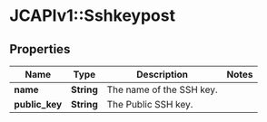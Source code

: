 # JCAPIv1::Sshkeypost

## Properties
Name | Type | Description | Notes
------------ | ------------- | ------------- | -------------
**name** | **String** | The name of the SSH key. | 
**public_key** | **String** | The Public SSH key. | 

